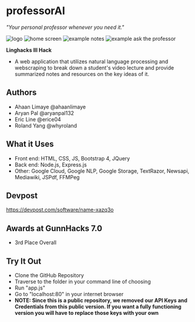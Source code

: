 # professorAI
*"Your personal professor whenever you need it."*

![logo](public/img/professoraidevpost.png)
![home screen](public/img/professorailandingpage.png)
![example notes](public/img/professorainotes.jpg)
![example ask the professor](public/img/asktheprofessor.png)

**Linghacks III Hack**
- A web application that utilizes natural language processing and webscraping to break down a student's video lecture and provide summarized notes and resources on the key ideas of it.

## Authors
- Ahaan Limaye @ahaanlimaye
- Aryan Pal @aryanpal132
- Eric Line @erice04
- Roland Yang @whyroland

## What it Uses

- Front end: HTML, CSS, JS, Bootstrap 4, JQuery
- Back end: Node.js, Express.js
- Other: Google Cloud, Google NLP, Google Storage, TextRazor, Newsapi, Mediawiki, JSPdf, FFMPeg

## Devpost
https://devpost.com/software/name-xazq3o

## Awards at GunnHacks 7.0
- 3rd Place Overall

## Try It Out
- Clone the GitHub Repository
- Traverse to the folder in your command line of choosing
- Run "app.js"
- Go to "localhost:80" in your internet browser
- **NOTE: Since this is a public repository, we removed our API Keys and Credentials from this public version. If you want a fully functioning version you will have to replace those keys with your own**
